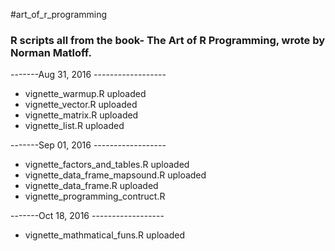 #art_of_r_programming
### R scripts all from the book- The Art of R Programming, wrote by Norman Matloff.

-------Aug 31, 2016 ------------------

- vignette_warmup.R uploaded
- vignette_vector.R uploaded
- vignette_matrix.R uploaded
- vignette_list.R uploaded

-------Sep 01, 2016 ------------------
- vignette_factors_and_tables.R uploaded
- vignette_data_frame_mapsound.R uploaded
- vignette_data_frame.R uploaded
- vignette_programming_contruct.R

-------Oct 18, 2016 ------------------
- vignette_mathmatical_funs.R uploaded
